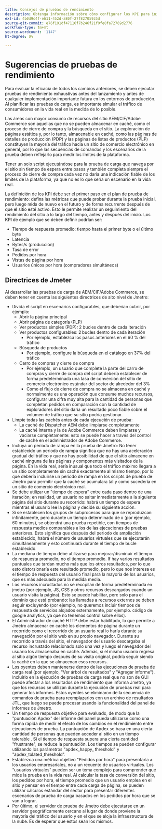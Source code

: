 ```yaml
---
title: Consejos de pruebas de rendimiento
description: Obtenga información sobre cómo configurar los KPI para iniciar la solución Adobe Commerce y Adobe Experience Manager.
exl-id: 4b0d9c4f-e611-452d-a80f-27f82705935d
source-git-commit: e76f101df47116f7b246f21f0fe0fa72769d2776
workflow-type: tm+mt
source-wordcount: '1147'
ht-degree: 0%

---
```


# Sugerencias de pruebas de rendimiento

Para evaluar la eficacia de todos los cambios anteriores, se deben ejecutar pruebas de rendimiento exhaustivas antes del lanzamiento y antes de cualquier implementación importante futura en los entornos de producción. Al planificar las pruebas de carga, es importante simular el tráfico de consumidores en la vida real en la medida de lo posible.

Las áreas con mayor consumo de recursos del sitio AEM/CIF/Adobe Commerce son aquellas que no se pueden almacenar en caché, como el proceso de cierre de compra y la búsqueda en el sitio. La exploración de páginas estática y, por lo tanto, almacenable en caché, como las páginas de detalles de producción (PDP) y las páginas de listas de productos (PLP) constituyen la mayoría del tráfico hacia un sitio de comercio electrónico en general, por lo que las secuencias de comandos y los escenarios de la prueba deben reflejarlo para medir los límites de la plataforma.

Tener un solo script ejecutándose para la prueba de carga que navega por el sitio sin tiempo de espera entre pasos y también completa siempre el proceso de cierre de compra cada vez no daría una indicación fiable de los límites de la plataforma, ya que no es lo que sería un escenario en la vida real.

La definición de los KPI debe ser el primer paso en el plan de prueba de rendimiento: defina las métricas que puede probar durante la prueba inicial, pero luego mida de nuevo en el futuro y de forma recurrente después de que el sitio esté activo. Esto le permite realizar un seguimiento del rendimiento del sitio a lo largo del tiempo, antes y después del inicio. Los KPI de ejemplo que se deben definir podrían ser:

- Tiempo de respuesta promedio: tiempo hasta el primer byte o el último byte
- Latencia
- Bytes/s (producción)
- Tasa de error
- Pedidos por hora
- Vistas de página por hora
- Usuarios únicos por hora (compradores simultáneos)

## Directrices de Jmeter

Al desarrollar las pruebas de carga de AEM/CIF/Adobe Commerce, se deben tener en cuenta las siguientes directrices de alto nivel de Jmetro:

- Divida el script en escenarios configurables, que deberían cubrir, por ejemplo:
   - Abrir la página principal
   - Abrir página de categoría (PLP)
   - Ver productos simples (PDP): 2 bucles dentro de cada iteración
   - Ver productos configurables: 2 bucles dentro de cada iteración
      - Por ejemplo, establezca los pasos anteriores en el 60 % del tráfico
   - Búsqueda de productos
      - Por ejemplo, configure la búsqueda en el catálogo en 37% del tráfico
   - Carro de compras y cierre de compra
      - Por ejemplo, un usuario que complete la parte del carro de compras y cierre de compra del script debería establecer de forma predeterminada una tasa de conversión del sitio de comercio electrónico estándar del sector de alrededor del 3%
      - Como el flujo de cierre de compra no se almacena en caché y normalmente es una operación que consume muchos recursos, configurar una cifra muy alta para la cantidad de personas que completan pedidos en comparación con la cantidad de exploradores del sitio daría un resultado poco fiable sobre el volumen de tráfico que su sitio podría gestionar.
- Limpie todas las cachés antes de cada ejecución de prueba:
   - La caché de Dispatcher AEM debe limpiarse completamente
   - La caché interna y la de Adobe Commerce deben limpiarse y vaciarse completamente: esto se puede hacer a través del control de caché en el administrador de Adobe Commerce.
- Incluya un periodo de rampa en la prueba de Jmetro: No tener establecido un periodo de rampa significa que no hay una aceleración gradual del tráfico y que no hay posibilidad de que el sitio almacene en caché ninguna de las páginas y componentes más visitados de la página. En la vida real, sería inusual que todo el tráfico máximo llegara a un sitio completamente sin caché exactamente al mismo tiempo, por lo que debería incluirse un periodo de rampa en los scripts de prueba de Jmetro para permitir que la caché se acumulara tal y como sucedería en un sitio de comercio electrónico real.
- Se debe utilizar un &quot;tiempo de espera&quot; entre cada paso dentro de una iteración; en realidad, un usuario no
saltar inmediatamente a la siguiente página del sitio durante su recorrido: habrá un tiempo de espera mientras el usuario lee la página y decide su siguiente acción.
- Si se establecen los grupos de subprocesos para que se reproduzcan infinitamente, pero durante un tiempo determinado de x (por ejemplo, 60 minutos), se obtendrá una prueba repetible, con tiempos de respuesta medios comparables a los de las ejecuciones de pruebas anteriores. Esto significa que después del periodo de ampliación establecido, habrá el número de usuarios virtuales que se ejecutarán simultáneamente y esto continuará durante el tiempo de bucle establecido.
- La mediana de tiempo debe utilizarse para mejorar/disminuir el tiempo de respuesta promedio, no el tiempo promedio. If
hay varios resultados puntuales que tardan mucho más que los otros resultados, por lo que esto distorsionaría este resultado promedio, pero lo que nos interesa es el tiempo de respuesta del usuario final para la mayoría de los usuarios, que es más adecuado para la medida media.
- Los recursos incrustados no se recopilan de forma predeterminada en jmetro (por ejemplo, JS, CSS y otros recursos descargados cuando un usuario visita la página). Esto se puede habilitar, pero solo para el dominio que está probando: las llamadas a recursos externos se deben seguir excluyendo (por ejemplo, no queremos incluir tiempos de respuesta de servicios alojados externamente, por ejemplo. código de google analytics, ya que no tenemos control sobre ellos).
- El Administrador de caché HTTP debe estar habilitado, lo que permite a Jmetro almacenar en caché los elementos de página durante un recorrido como
el recorrido de un usuario real lo haría durante su navegación por el sitio web en su propio navegador. Durante su recorrido a través del sitio, el navegador del usuario descargaba el recurso incrustado relacionado solo una vez y luego el navegador del usuario los almacenaba en caché. Además, si el mismo usuario regresa al sitio algún tiempo después de su visita original, podría seguir siendo la caché en la que se almacenan esos recursos.
- Los oyentes deben mantenerse dentro de las ejecuciones de prueba de carga real (por ejemplo, &quot;Ver árbol de resultados&quot; y &quot;Agregar informe&quot;). Incluirlo en la ejecución de pruebas de carga real que no son de GUI puede afectar a los resultados de rendimiento que informa Jmetro, ya que los recursos se utilizan durante la ejecución de pruebas real para generar los informes. Estos oyentes se eliminaron de la secuencia de comandos de prueba para reemplazarlos con un archivo de resultados JTL, que luego se puede procesar usando la funcionalidad del panel de informes de Jmetro.
- Un tiempo de respuesta objetivo para evaluado, de modo que la &quot;puntuación Apdex&quot; del informe del panel pueda utilizarse como una forma rápida de medir el efecto de los cambios en el rendimiento entre ejecuciones de prueba. La puntuación de Apdex se basa en una cierta cantidad de personas que pueden acceder al sitio en un tiempo tolerable . Si el tiempo de respuesta supera una cierta cantidad &quot;frustrante&quot;, se reduce la puntuación. Los tiempos se pueden configurar utilizando los parámetros &quot;apdex_happy_ threshold&quot; y &quot;apdex_tolated_threshold&quot;.
- Establezca una métrica objetivo &quot;Pedidos por hora&quot; para presentarla a los usuarios empresariales, no a un recuento de usuarios virtuales. Los &quot;usuarios virtuales&quot; pueden ser un tema complejo para comprender qué mide la prueba en la vida real. Al calcular la tasa de conversión del sitio, los pedidos por hora, el tiempo promedio que un usuario emplea en el sitio y pensar en el tiempo entre cada carga de página, se pueden utilizar cálculos estándar del sector para presentar diferentes escenarios de prueba de carga basados en los pedidos por hora que se van a lograr.
- Por último, el servidor de prueba de Jmetro debe ejecutarse en un servidor geográficamente cercano al lugar de donde proviene la mayoría del tráfico del usuario y en el que se aloja la infraestructura de la nube. Es de esperar que estos sean los mismos.
